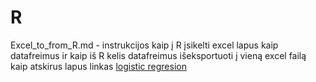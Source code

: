 # R
Excel_to_from_R.md - instrukcijos kaip į R įsikelti excel lapus kaip datafreimus ir kaip iš R kelis datafreimus išeksportuoti į vieną excel failą kaip atskirus lapus
linkas [logistic regresion](https://uc-r.github.io/logistic_regression) 
